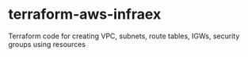 # terraform-aws-infraex
Terraform code for creating VPC, subnets, route tables, IGWs, security groups using resources
